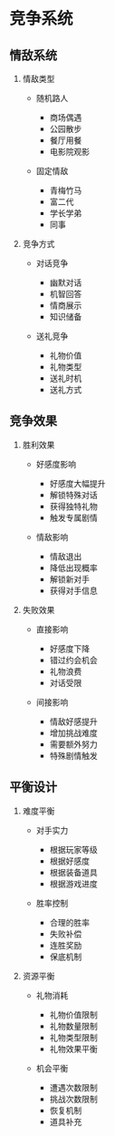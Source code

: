 # 竞争系统

## 情敌系统
1. 情敌类型
   - 随机路人
     * 商场偶遇
     * 公园散步
     * 餐厅用餐
     * 电影院观影
   
   - 固定情敌
     * 青梅竹马
     * 富二代
     * 学长学弟
     * 同事

2. 竞争方式
   - 对话竞争
     * 幽默对话
     * 机智回答
     * 情商展示
     * 知识储备
   
   - 送礼竞争
     * 礼物价值
     * 礼物类型
     * 送礼时机
     * 送礼方式

## 竞争效果
1. 胜利效果
   - 好感度影响
     * 好感度大幅提升
     * 解锁特殊对话
     * 获得独特礼物
     * 触发专属剧情
   
   - 情敌影响
     * 情敌退出
     * 降低出现概率
     * 解锁新对手
     * 获得对手信息

2. 失败效果
   - 直接影响
     * 好感度下降
     * 错过约会机会
     * 礼物浪费
     * 对话受限
   
   - 间接影响
     * 情敌好感提升
     * 增加挑战难度
     * 需要额外努力
     * 特殊剧情触发

## 平衡设计
1. 难度平衡
   - 对手实力
     * 根据玩家等级
     * 根据好感度
     * 根据装备道具
     * 根据游戏进度
   
   - 胜率控制
     * 合理的胜率
     * 失败补偿
     * 连胜奖励
     * 保底机制

2. 资源平衡
   - 礼物消耗
     * 礼物价值限制
     * 礼物数量限制
     * 礼物类型限制
     * 礼物效果平衡
   
   - 机会平衡
     * 遭遇次数限制
     * 挑战次数限制
     * 恢复机制
     * 道具补充
